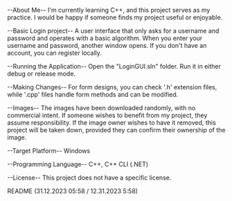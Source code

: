 --About Me--
I'm currently learning C++, and this project serves as my practice. I would be happy if someone finds my project useful or enjoyable.


--Basic Login project--
A user interface that only asks for a username and password and operates with a basic algorithm. When you enter your username and password, another window opens. If you don't have an account, you can register locally.


--Running the Application--
Open the "LoginGUI.sln" folder. Run it in either debug or release mode.


--Making Changes--
For form designs, you can check '.h' extension files, while '.cpp' files handle form methods and can be modified.


--Images--
The images have been downloaded randomly, with no commercial intent. If someone wishes to benefit from my project, they assume responsibility. If the image owner wishes to have it removed, this project will be taken down, provided they can confirm their ownership of the image.


--Target Platform--
Windows


--Programming Language--
C++, C++ CLI (.NET)


--License--
This project does not have a specific license.


README (31.12.2023 05:58 / 12.31.2023 5:58)
